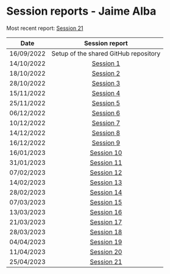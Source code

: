# **Session reports - Jaime Alba**

Most recent report: [Session 21](session21.md)

|Date|Session report|
|:---:|:---:|
| 16/09/2022 | Setup of the shared GitHub repository|
| 14/10/2022 | [Session 1](session01.md)|
| 18/10/2022 | [Session 2](session02.md)|
| 28/10/2022 | [Session 3](session03.md)|
| 15/11/2022 | [Session 4](session04.md)|
| 25/11/2022 | [Session 5](session05.md)|
| 06/12/2022 | [Session 6](session06.md)|
| 10/12/2022 | [Session 7](session07.md)|
| 14/12/2022 | [Session 8](session08.md)|
| 16/12/2022 | [Session 9](session09.md)|
| 16/01/2023 | [Session 10](session10.md)|
| 31/01/2023 | [Session 11](session11.md)|
| 07/02/2023 | [Session 12](session12.md)|
| 14/02/2023 | [Session 13](session13.md)|
| 28/02/2023 | [Session 14](session14.md)|
| 07/03/2023 | [Session 15](session15.md)|
| 13/03/2023 | [Session 16](session16.md)|
| 21/03/2023 | [Session 17](session17.md)|
| 28/03/2023 | [Session 18](session18.md)|
| 04/04/2023 | [Session 19](session19.md)|
| 11/04/2023 | [Session 20](session20.md)|
| 25/04/2023 | [Session 21](session21.md)|
